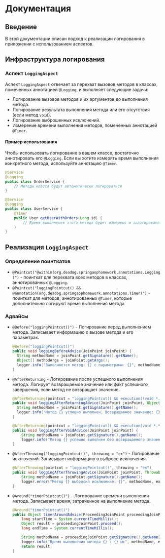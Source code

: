 # Документация

## Введение

В этой документации описан подход к реализации логирования в приложении с использованием аспектов.

## Инфраструктура логирования

### Аспект `LoggingAspect`

Аспект `LoggingAspect` отвечает за перехват вызовов методов в классах, помеченных аннотацией `@Logging`, и выполняет следующие задачи:

- Логирование вызовов методов и их аргументов до выполнения метода.
- Логирование результата выполнения метода или его отсутствия (если метод `void`).
- Логирование выброшенных исключений.
- Измерение времени выполнения методов, помеченных аннотацией `@Timer`.

#### Пример использования

Чтобы использовать логирование в вашем классе, достаточно аннотировать его `@Logging`. Если вы хотите измерять время выполнения конкретного метода, используйте аннотацию `@Timer`.

```java
@Service
@Logging
public class OrderService {
    // Методы класса будут автоматически логироваться
}

@Service
@Logging
public class UserService {
    @Timer
    public User getUserWithOrders(Long id) {
        // Время выполнения этого метода будет измерено и залогировано
    }
}
```

## Реализация `LoggingAspect`

### Определение поинткатов

- `@Pointcut("@within(org.deadog.springaophomework.annotations.Logging)")` - поинткат для перехвата всех методов в классах, аннотированных `@Logging`.
- `@Pointcut("loggingPointcut() && @annotation(org.deadog.springaophomework.annotations.Timer)")` - поинткат для методов, аннотированных `@Timer`, которые дополнительно логируют время выполнения метода.

### Адвайсы

- `@Before("loggingPointcut()")` - Логирование перед выполнением метода. Записывает информацию о вызове метода и его параметрах.

    ```java
    @Before("loggingPointcut()")
    public void loggingBeforeAdvice(JoinPoint joinPoint) {
      String methodName = joinPoint.getSignature().getName();
      Object[] methodArgs = joinPoint.getArgs();
      logger.info("Выполняется метод: {} с параметрами: {}", methodName, Arrays.toString(methodArgs));
    }
  ```

- `@AfterReturning` - Логирование после успешного выполнения метода. Логирует возвращаемое значение или факт успешного завершения, если метод не возвращает значение.

    ```java
  @AfterReturning(pointcut = "loggingPointcut() && execution(!void *.*(..))", returning = "result")
  public void loggingAfterReturningAdvice(JoinPoint joinPoint, Object result) {
      String methodName = joinPoint.getSignature().getName();
      logger.info("Метод {} успешно выполнен. Возвращаемое значение: {}", methodName, result);
  }

  @AfterReturning(pointcut = "loggingPointcut() && execution(void *.*(..))") 
  public void loggingAfterVoidAdvice(JoinPoint joinPoint) {
        String methodName = joinPoint.getSignature().getName();
        logger.info("Метод {} успешно выполнен без возвращаемого значения", methodName);
  }
  ```

- `@AfterThrowing("loggingPointcut()", throwing = "ex")` - Логирование исключений. Записывает информацию о выбросе исключения.

    ```java 
    @AfterThrowing(pointcut = "loggingPointcut()", throwing = "ex")
    public void loggingAfterThrowingAdvice(JoinPoint joinPoint, Throwable ex) {
        String methodName = joinPoint.getSignature().getName();
        logger.error("Метод {} выбросил исключение: {}", methodName, ex.getMessage());
    }
    ```
- `@Around("timerPointcut()")` - Логирование времени выполнения метода. Записывает время, затраченное на выполнение метода.

    ```java 
    @Around("timerPointcut()")
    public Object timerAroundAdvice(ProceedingJoinPoint proceedingJoinPoint) throws Throwable {
        long startTime = System.currentTimeMillis();
        Object result = proceedingJoinPoint.proceed();
        long endTime = System.currentTimeMillis();

        String methodName = proceedingJoinPoint.getSignature().getName();
        logger.info("Время выполнения метода {} : {} мс", methodName, endTime - startTime);
        return result;
    }
    ```
    
